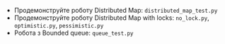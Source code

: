 - Продемонструйте роботу Distributed Map: ```distributed_map_test.py```
- Продемонструйте роботу Distributed Map with locks: ```no_lock.py```, ```optimistic.py```, ```pessimistic.py```
- Робота з Bounded queue: ```queue_test.py```
